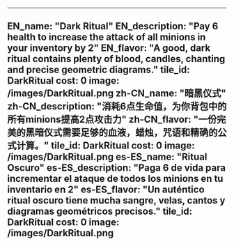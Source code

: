 ---

EN_name: "Dark Ritual"
EN_description: "Pay 6 health to increase the attack of all minions in your inventory by 2"
EN_flavor: "A good, dark ritual contains plenty of blood, candles, chanting and precise geometric diagrams."
tile_id: DarkRitual
cost: 0
image: /images/DarkRitual.png
zh-CN_name: "暗黑仪式"
zh-CN_description: "消耗6点生命值，为你背包中的所有minions提高2点攻击力"
zh-CN_flavor: "一份完美的黑暗仪式需要足够的血液，蜡烛，咒语和精确的公式计算。"
tile_id: DarkRitual
cost: 0
image: /images/DarkRitual.png
es-ES_name: "Ritual Oscuro"
es-ES_description: "Paga 6 de vida para incrementar el ataque de todos los minions en tu inventario en 2"
es-ES_flavor: "Un auténtico ritual oscuro tiene mucha sangre, velas, cantos y diagramas geométricos precisos."
tile_id: DarkRitual
cost: 0
image: /images/DarkRitual.png
---